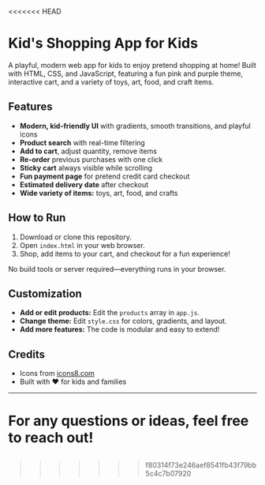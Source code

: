 <<<<<<< HEAD
# Kid's Shopping App for Kids

A playful, modern web app for kids to enjoy pretend shopping at home! Built with HTML, CSS, and JavaScript, featuring a fun pink and purple theme, interactive cart, and a variety of toys, art, food, and craft items.

## Features
- **Modern, kid-friendly UI** with gradients, smooth transitions, and playful icons
- **Product search** with real-time filtering
- **Add to cart**, adjust quantity, remove items
- **Re-order** previous purchases with one click
- **Sticky cart** always visible while scrolling
- **Fun payment page** for pretend credit card checkout
- **Estimated delivery date** after checkout
- **Wide variety of items:** toys, art, food, and crafts

## How to Run
1. Download or clone this repository.
2. Open `index.html` in your web browser.
3. Shop, add items to your cart, and checkout for a fun experience!

No build tools or server required—everything runs in your browser.

## Customization
- **Add or edit products:** Edit the `products` array in `app.js`.
- **Change theme:** Edit `style.css` for colors, gradients, and layout.
- **Add more features:** The code is modular and easy to extend!

## Credits
- Icons from [icons8.com](https://icons8.com/)
- Built with ❤️ for kids and families

---
For any questions or ideas, feel free to reach out! 
=======
##
>>>>>>> f80314f73e246aef8541fb43f79bb5c4c7b07920
